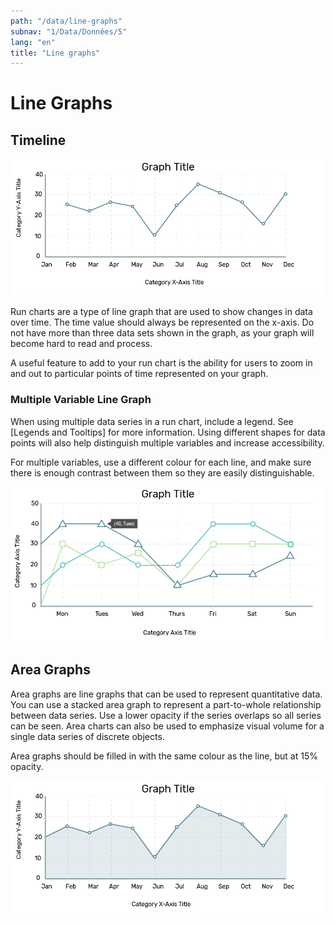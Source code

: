 ```yaml
---
path: "/data/line-graphs"
subnav: "1/Data/Données/5"
lang: "en"
title: "Line graphs"
---
```


<helmet>
<title> Line Graphs - Aurora Design System </title>
</helmet>

# Line Graphs

## Timeline

![Timeline Line Graph](../../../img\examples\line_graph.png)

Run charts are a type of line graph that are used to show changes in data over time. The time value should always be represented on the x-axis. Do not have more than three data sets shown in the graph, as your graph will become hard to read and process.

A useful feature to add to your run chart is the ability for users to zoom in and out to particular points of time represented on your graph.


### Multiple Variable Line Graph

When using multiple data series in a run chart, include a legend. See [Legends and Tooltips] for more information. Using different shapes for data points will also help distinguish multiple variables and increase accessibility.

For multiple variables, use a different colour for each line, and make sure there is enough contrast between them so they are easily distinguishable.

![Multi_variable line graph](../../../img\examples\line_graph_2.png)


## Area Graphs

Area graphs are line graphs that can be used to represent quantitative data. You can use a stacked area graph to represent a part-to-whole relationship between data series. Use a lower opacity if the series overlaps so all series can be seen.  Area charts can also be used to emphasize visual volume for a single data series of discrete objects.

Area graphs should be filled in with the same colour as the line, but at 15% opacity.

![Area graph](../../../img\examples\area_graph.png)
